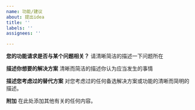 ```yaml
---
name: 功能/建议
about: 提出idea
title: ''
labels: ''
assignees: ''

---
```


**您的功能请求是否与某个问题相关？**
请清晰简洁的描述一下问题所在

**描述你想要的解决方案**
清晰而简洁的描述你认为应当发生的事情

**描述您考虑过的替代方案**
对您考虑过的任何备选解决方案或功能的清晰而简明的描述。

**附加**
在此处添加其他有关的任何内容。
